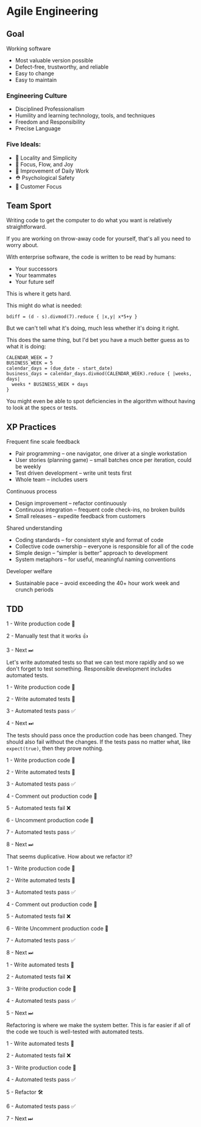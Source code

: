 # Agile Engineering


## Goal

Working software
- Most valuable version possible
- Defect-free, trustworthy, and reliable
- Easy to change
- Easy to maintain


### Engineering Culture
- Disciplined Professionalism
- Humility and learning technology, tools, and techniques
- Freedom and Responsibility
- Precise Language


### Five Ideals:
- 🦠 Locality and Simplicity
- 🎯 Focus, Flow, and Joy
- 🔪 Improvement of Daily Work
- ⛑ Psychological Safety
- 🔮 Customer Focus



## Team Sport

Writing code to get the computer to do what you want is relatively straightforward.

If you are working on throw-away code for yourself, that's all you need to worry about.


With enterprise software, the code is written to be read by humans:
- Your successors
- Your teammates
- Your future self

This is where it gets hard.


This might do what is needed:
```
bdiff = (d - s).divmod(7).reduce { |x,y| x*5+y }
```

But we can't tell what it's doing, much less whether it's doing it right.


This does the same thing, but I'd bet you have a much better guess as to what it is doing:
```
CALENDAR_WEEK = 7
BUSINESS_WEEK = 5
calendar_days = (due_date - start_date)
business_days = calendar_days.divmod(CALENDAR_WEEK).reduce { |weeks, days|
  weeks * BUSINESS_WEEK + days
}
```


You might even be able to spot deficiencies in the algorithm without having to look at the specs or tests.



## XP Practices


Frequent fine scale feedback
- Pair programming – one navigator, one driver at a single workstation
- User stories (planning game) – small batches once per iteration, could be weekly
- Test driven development – write unit tests first
- Whole team – includes users


Continuous process
- Design improvement – refactor continuously
- Continuous integration – frequent code check-ins, no broken builds
- Small releases – expedite feedback from customers


Shared understanding
- Coding standards – for consistent style and format of code
- Collective code ownership – everyone is responsible for all of the code
- Simple design – “simpler is better” approach to development
- System metaphors – for useful, meaningful naming conventions


Developer welfare
- Sustainable pace – avoid exceeding the 40+ hour work week and crunch periods



## TDD


1 - Write production code 📄

2 - Manually test that it works 👍

3 - Next ⏭


Let's write automated tests so that we can test more rapidly and so we don't forget to test something. Responsible development includes automated tests.


1 - Write production code 📄

2 - Write automated tests 🤖

3 - Automated tests pass ✅

4 - Next ⏭


The tests should pass once the production code has been changed. They should also fail without the changes. If the tests pass no matter what, like `expect(true)`, then they prove nothing.


1 - Write production code 📄

2 - Write automated tests 🤖

3 - Automated tests pass ✅

4 - Comment out production code 👻

5 - Automated tests fail ❌

6 - Uncomment production code 📄

7 - Automated tests pass ✅

8 - Next ⏭


That seems duplicative. How about we refactor it?


<p class="fragment strike" data-fragment-index="2">1 - Write production code 📄</p>

2 - Write automated tests 🤖

<p class="fragment strike" data-fragment-index="1">3 - Automated tests pass ✅</p>

<p class="fragment strike" data-fragment-index="2">4 - Comment out production code 👻</p>

5 - Automated tests fail ❌

6 - <span class="fragment fade-in" data-fragment-index="2">Write</span> <span class="fragment strike" data-fragment-index="2">Uncomment</span> production code 📄

7 - Automated tests pass ✅

8 - Next ⏭


1 - Write automated tests 🤖

2 - Automated tests fail ❌

3 - Write production code 📄

4 - Automated tests pass ✅

5 - Next ⏭


Refactoring is where we make the system better. This is far easier if all of the code we touch is well-tested with automated tests.


1 - Write automated tests 🤖

2 - Automated tests fail ❌

3 - Write production code 📄

4 - Automated tests pass ✅

5 - Refactor 🛠

6 - Automated tests pass ✅

7 - Next ⏭
